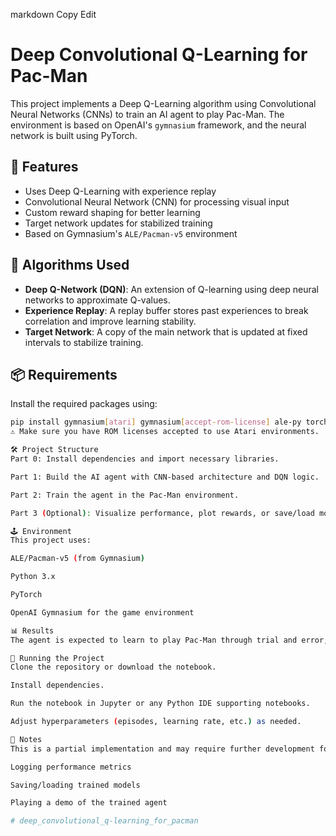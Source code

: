 
markdown
Copy
Edit
# Deep Convolutional Q-Learning for Pac-Man

This project implements a Deep Q-Learning algorithm using Convolutional Neural Networks (CNNs) to train an AI agent to play Pac-Man. The environment is based on OpenAI's `gymnasium` framework, and the neural network is built using PyTorch.

## 📌 Features

- Uses Deep Q-Learning with experience replay
- Convolutional Neural Network (CNN) for processing visual input
- Custom reward shaping for better learning
- Target network updates for stabilized training
- Based on Gymnasium's `ALE/Pacman-v5` environment

## 🧠 Algorithms Used

- **Deep Q-Network (DQN)**: An extension of Q-learning using deep neural networks to approximate Q-values.
- **Experience Replay**: A replay buffer stores past experiences to break correlation and improve learning stability.
- **Target Network**: A copy of the main network that is updated at fixed intervals to stabilize training.

## 📦 Requirements

Install the required packages using:

```bash
pip install gymnasium[atari] gymnasium[accept-rom-license] ale-py torch torchvision numpy matplotlib
⚠️ Make sure you have ROM licenses accepted to use Atari environments.

🛠 Project Structure
Part 0: Install dependencies and import necessary libraries.

Part 1: Build the AI agent with CNN-based architecture and DQN logic.

Part 2: Train the agent in the Pac-Man environment.

Part 3 (Optional): Visualize performance, plot rewards, or save/load models.

🕹 Environment
This project uses:

ALE/Pacman-v5 (from Gymnasium)

Python 3.x

PyTorch

OpenAI Gymnasium for the game environment

📊 Results
The agent is expected to learn to play Pac-Man through trial and error, optimizing its behavior using rewards. Training time and performance will depend on system resources and the number of episodes.

🚀 Running the Project
Clone the repository or download the notebook.

Install dependencies.

Run the notebook in Jupyter or any Python IDE supporting notebooks.

Adjust hyperparameters (episodes, learning rate, etc.) as needed.

📁 Notes
This is a partial implementation and may require further development for:

Logging performance metrics

Saving/loading trained models

Playing a demo of the trained agent

# deep_convolutional_q-learning_for_pacman

